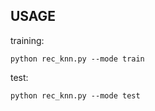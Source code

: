 ## USAGE
training:
```
python rec_knn.py --mode train 
```
test:
```
python rec_knn.py --mode test
```
